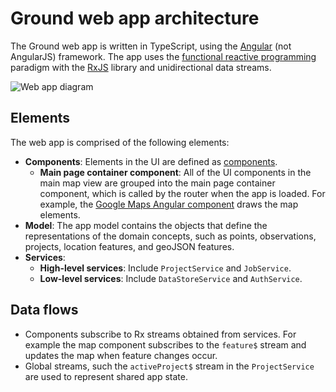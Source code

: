 <!--
  Copyright 2021 Google LLC

  Licensed under the Apache License, Version 2.0 (the "License");
  you may not use this file except in compliance with the License.
  You may obtain a copy of the License at

      https://www.apache.org/licenses/LICENSE-2.0

  Unless required by applicable law or agreed to in writing, software
  distributed under the License is distributed on an "AS IS" BASIS,
  WITHOUT WARRANTIES OR CONDITIONS OF ANY KIND, either express or implied.
  See the License for the specific language governing permissions and
  limitations under the License.
-->

# Ground web app architecture

The Ground web app is written in TypeScript, using the [Angular](https://angular.io/) (not AngularJS) framework. The app uses the [functional reactive programming](https://en.wikipedia.org/wiki/Functional_reactive_programming) paradigm with the [RxJS](https://rxjs-dev.firebaseapp.com/guide/overview) library and unidirectional data streams. 

<!---
Editable diagram source: https://docs.google.com/drawings/d/1H4oAsWstQWA38uOxDKpZPFiKyltuACj9kkVD5UGbtT4/edit
-->

![Web app diagram](web-app-diagram.png)


## Elements 

The web app is comprised of the following elements:

- **Components**: Elements in the UI are defined as [components](https://angular.io/guide/component-overview). 
    - **Main page container component**: All of the UI components in the main map view are grouped into the main page container component, which is called by the router when the app is loaded. For example, the [Google Maps Angular component](https://github.com/angular/components/tree/master/src/google-maps) draws the map elements.
- **Model**: The app model contains the objects that define the representations of the domain concepts, such as points, observations, projects, location features, and geoJSON features.
- **Services**:
    - **High-level services**: Include `ProjectService` and `JobService`.
    - **Low-level services**: Include `DataStoreService` and `AuthService`.

## Data flows

- Components subscribe to Rx streams obtained from services. For example the map component subscribes to the `feature$` stream and updates the map when feature changes occur.
- Global streams, such the `activeProject$` stream in the `ProjectService` are used to represent shared app state.
